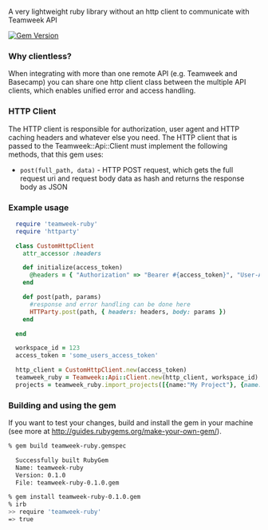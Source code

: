 A very lightweight ruby library without an http client to communicate with Teamweek API

[![Gem Version](https://badge.fury.io/rb/teamweek-ruby.svg)](http://badge.fury.io/rb/teamweek-ruby)


### Why clientless?

When integrating with more than one remote API (e.g. Teamweek and Basecamp) you
can share one http client class between the multiple API clients, which enables
unified error and access handling.

### HTTP Client

The HTTP client is responsible for authorization, user agent and HTTP caching headers and whatever else you need.
The HTTP client that is passed to the Teamweek::Api::Client must implement the following methods, that this gem uses:
  * ```post(full_path, data)``` - HTTP POST request, which gets the full request uri and request body data as hash and returns the response body as JSON

### Example usage

```ruby
  require 'teamweek-ruby'
  require 'httparty'

  class CustomHttpClient
    attr_accessor :headers

    def initialize(access_token)
      @headers = { "Authorization" => "Bearer #{access_token}", "User-Agent"  => "Teamweek Ruby" }
    end

    def post(path, params)
      #response and error handling can be done here
      HTTParty.post(path, { headers: headers, body: params })
    end

  end

  workspace_id = 123
  access_token = 'some_users_access_token'

  http_client = CustomHttpClient.new(access_token)
  teamweek_ruby = Teamweek::Api::Client.new(http_client, workspace_id)
  projects = teamweek_ruby.import_projects([{name:"My Project"}, {name: "Another project"}])
```

### Building and using the gem

If you want to test your changes, build and install the gem in your machine (see more at http://guides.rubygems.org/make-your-own-gem/).

```sh
% gem build teamweek-ruby.gemspec

  Successfully built RubyGem
  Name: teamweek-ruby
  Version: 0.1.0
  File: teamweek-ruby-0.1.0.gem

% gem install teamweek-ruby-0.1.0.gem
% irb
>> require 'teamweek-ruby'
=> true

```